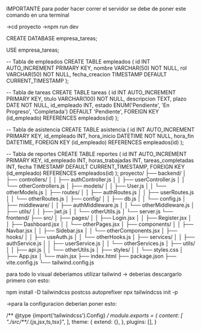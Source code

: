 IMPORTANTE 
para poder hacer correr el servidor se debe de poner este comando en una terminal

->cd proyecto
->npm run dev 



CREATE DATABASE empresa_tareas;

USE empresa_tareas;

-- Tabla de empleados
CREATE TABLE empleados (
    id INT AUTO_INCREMENT PRIMARY KEY,
    nombre VARCHAR(50) NOT NULL,
    rol VARCHAR(50) NOT NULL,
    fecha_creacion TIMESTAMP DEFAULT CURRENT_TIMESTAMP
);

-- Tabla de tareas
CREATE TABLE tareas (
    id INT AUTO_INCREMENT PRIMARY KEY,
    titulo VARCHAR(100) NOT NULL,
    descripcion TEXT,
    plazo DATE NOT NULL,
    id_empleado INT,
    estado ENUM('Pendiente', 'En Progreso', 'Completada') DEFAULT 'Pendiente',
    FOREIGN KEY (id_empleado) REFERENCES empleados(id)
);

-- Tabla de asistencia
CREATE TABLE asistencia (
    id INT AUTO_INCREMENT PRIMARY KEY,
    id_empleado INT,
    hora_inicio DATETIME NOT NULL,
    hora_fin DATETIME,
    FOREIGN KEY (id_empleado) REFERENCES empleados(id)
);

-- Tabla de reportes
CREATE TABLE reportes (
    id INT AUTO_INCREMENT PRIMARY KEY,
    id_empleado INT,
    horas_trabajadas INT,
    tareas_completadas INT,
    fecha TIMESTAMP DEFAULT CURRENT_TIMESTAMP,
    FOREIGN KEY (id_empleado) REFERENCES empleados(id)
);
proyecto/
├── backend/
│   ├── controllers/
│   │   ├── authController.js
│   │   ├── userController.js
│   │   └── otherControllers.js
│   ├── models/
│   │   ├── User.js
│   │   └── otherModels.js
│   ├── routes/
│   │   ├── authRoutes.js
│   │   ├── userRoutes.js
│   │   └── otherRoutes.js
│   ├── config/
│   │   ├── db.js
│   │   └── config.js
│   ├── middleware/
│   │   ├── authMiddleware.js
│   │   └── otherMiddleware.js
│   ├── utils/
│   │   ├── jwt.js
│   │   └── otherUtils.js
│   └── server.js
└── frontend/
    ├── src/
    │   ├── pages/
    │   │   ├── Login.jsx
    │   │   ├── Register.jsx
    │   │   ├── Dashboard.jsx
    │   │   └── otherPages.jsx
    │   ├── components/
    │   │   ├── Navbar.jsx
    │   │   ├── Sidebar.jsx
    │   │   └── otherComponents.jsx
    │   ├── hooks/
    │   │   ├── useAuth.js
    │   │   └── otherHooks.js
    │   ├── services/
    │   │   ├── authService.js
    │   │   ├── userService.js
    │   │   └── otherServices.js
    │   ├── utils/
    │   │   ├── api.js
    │   │   └── otherUtils.js
    │   ├── styles/
    │   │   └── styles.css
    │   ├── App.jsx
    │   └── main.jsx
    ├── index.html
    ├── package.json
    ├── vite.config.js
    └── tailwind.config.js


para todo lo visual deberiamos utilizar tailwind
-> deberias descargarlo primero con esto:

npm install -D tailwindcss postcss autoprefixer
npx tailwindcss init -p

->para la configuracion deberian poner esto:

/** @type {import('tailwindcss').Config} */
module.exports = {
  content: [
    "./src/**/*.{js,jsx,ts,tsx}",
  ],
  theme: {
    extend: {},
  },
  plugins: [],
}

